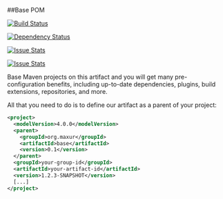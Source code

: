 ##Base POM

[![Build Status](https://travis-ci.org/myunusov/maxur-base.svg?branch=master)](https://travis-ci.org/myunusov/maxur-base)

[![Dependency Status](https://www.versioneye.com/user/projects/5626986c36d0ab0016001030/badge.svg?style=flat)](https://www.versioneye.com/user/projects/5626986c36d0ab0016001030)

[![Issue Stats](http://issuestats.com/github/myunusov/maxur-base/badge/pr)](http://issuestats.com/github/myunusov/maxur-base)

[![Issue Stats](http://issuestats.com/github/myunusov/maxur-base/badge/issue)](http://issuestats.com/github/myunusov/maxur-base)

Base Maven projects on this artifact and you will get many pre-configuration benefits, 
including up-to-date dependencies, plugins, build extensions, repositories, and more. 

All that you need to do is to define our artifact as a parent of your project:

```xml
<project>
  <modelVersion>4.0.0</modelVersion>
  <parent>
    <groupId>org.maxur</groupId>
    <artifactId>base</artifactId>
    <version>0.1</version>
  </parent>
  <groupId>your-group-id</groupId>
  <artifactId>your-artifact-id</artifactId>
  <version>1.2.3-SNAPSHOT</version>
  [...]
</project>
```
